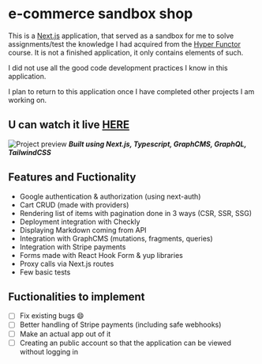 # e-commerce sandbox shop
This is a [Next.js](https://nextjs.org/) application, that served as a sandbox for me to solve assignments/test the knowledge I had acquired from the [Hyper Functor](https://hyperfunctor.com/nextjs-react-graphql-typescript) course. It is not a finished application, it only contains elements of such. 

I did not use all the good code development practices I know in this application.

I plan to return to this application once I have completed other projects I am working on.
## U can watch it live [HERE](https://ecommerce-shop-jade.vercel.app)

![Project preview](https://cdn.discordapp.com/attachments/886777507364347946/1069956202861170768/image.png)
**_Built using Next.js, Typescript, GraphCMS, GraphQL, TailwindCSS_**

## Features and Fuctionality

- Google authentication & authorization (using next-auth)
- Cart CRUD (made with providers)
- Rendering list of items with pagination done in 3 ways (CSR, SSR, SSG)
- Deployment integration with Checkly 
- Displaying Markdown coming from API
- Integration with GraphCMS (mutations, fragments, queries)
- Integration with Stripe payments
- Forms made with React Hook Form & yup libraries
- Proxy calls via Next.js routes
- Few basic tests

## Fuctionalities to implement

- [ ] Fix existing bugs :smile:  
- [ ] Better handling of Stripe payments (including safe webhooks)
- [ ] Make an actual app out of it
- [ ] Creating an public account so that the application can be viewed without logging in
